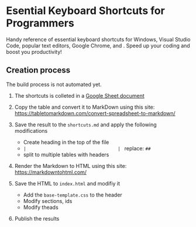 # Esential Keyboard Shortcuts for Programmers

Handy reference of essential keyboard shortcuts for Windows, Visual Studio Code, popular text editors, Google Chrome, and . Speed up your coding and boost you productivity!

## Creation process

The build process is not automated yet.

1. The shortcuts is colleted in a [Google Sheet document](https://docs.google.com/spreadsheets/d/1zZhQdg0b8acwE-Fa_G7NvGy6E0yHbiHHnxEtZfSxJsU/edit?usp=drive_link)
2. Copy the table and convert it to MarkDown using this site: <https://tabletomarkdown.com/convert-spreadsheet-to-markdown/>
3. Save the result to the `shortcuts.md` and apply the following modifications
    - Create heading in the top of the file
    - `|                                   | ` replace: `## `
    - split to multiple tables with headers

4. Render the Markdown to HTML using this site: <https://markdowntohtml.com/>
5. Save the HTML to `index.html` and modifiy it
    - Add the `base-template.css` to the header
    - Modify sections, ids
    - Modify theads
6. Publish the results
